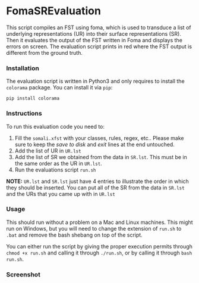 # FomaSREvaluation

This script compiles an FST using foma, which is used to transduce
a list of underlying representations (UR) into their surface representations (SR). 
Then it evaluates the output of the FST written in Foma and displays the errors on screen.
The evaluation script prints in red where the FST output is different from the ground truth.

### Installation

The evaluation script is written in Python3 and only requires to install the `colorama` package. You can install it via `pip`:

```
pip install colorama
```

### Instructions

To run this evaluation code you need to:

1. Fill the `somali.xfst` with your classes, rules, regex, etc.. Please make sure to keep the *save to disk* and *exit* lines at the end untouched.
2. Add the list of UR in `UR.lst`
3. Add the list of SR we obtained from the data in `SR.lst`. This must be in the same order as the UR in `UR.lst`.
4. Run the evaluations script `run.sh`

**NOTE:** `UR.lst` and `SR.lst` just have 4 entries to illustrate the order in which they should be inserted. You can put all of the SR from the data in `SR.lst` and the URs that you came up with in `UR.lst`

### Usage

This should run without a problem on a Mac and Linux machines. This might run on Windows, but you will need to change the extension of `run.sh` to `.bat` and remove the bash shebang on top of the script.

You can either run the script by giving the proper execution permits through `chmod +x run.sh` and calling it through `./run.sh`, or by calling it through `bash run.sh`.


### Screenshot
